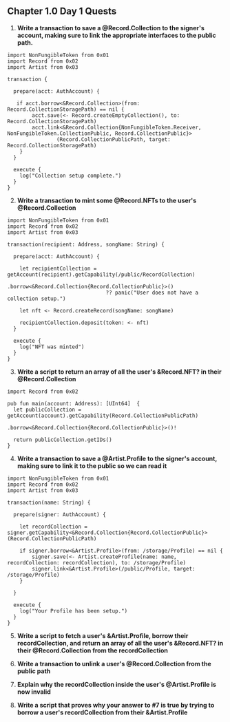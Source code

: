 ## Chapter 1.0 Day 1 Quests

1. **Write a transaction to save a @Record.Collection to the signer's account, making sure to link the appropriate interfaces to the public path.**
```cadence
import NonFungibleToken from 0x01
import Record from 0x02
import Artist from 0x03

transaction {
  
  prepare(acct: AuthAccount) {
  
   if acct.borrow<&Record.Collection>(from: Record.CollectionStoragePath) == nil {
        acct.save(<- Record.createEmptyCollection(), to: Record.CollectionStoragePath)
        acct.link<&Record.Collection{NonFungibleToken.Receiver, NonFungibleToken.CollectionPublic, Record.CollectionPublic}>
                (Record.CollectionPublicPath, target: Record.CollectionStoragePath)
    }
  }

  execute {
    log("Collection setup complete.")
  }
}
```

2. **Write a transaction to mint some @Record.NFTs to the user's @Record.Collection**

```cadence
import NonFungibleToken from 0x01
import Record from 0x02
import Artist from 0x03

transaction(recipient: Address, songName: String) {
  
  prepare(acct: AuthAccount) {
  
    let recipientCollection = getAccount(recipient).getCapability(/public/RecordCollection)
                                .borrow<&Record.Collection{Record.CollectionPublic}>() 
                                ?? panic("User does not have a collection setup.")

    let nft <- Record.createRecord(songName: songName)

    recipientCollection.deposit(token: <- nft)
  }

  execute {
    log("NFT was minted")
  }
}
```


3. **Write a script to return an array of all the user's &Record.NFT? in their @Record.Collection**
```cadence
import Record from 0x02

pub fun main(account: Address): [UInt64]  {
  let publicCollection = getAccount(account).getCapability(Record.CollectionPublicPath)
                          .borrow<&Record.Collection{Record.CollectionPublic}>()!
  
  return publicCollection.getIDs()
}
```

4. **Write a transaction to save a @Artist.Profile to the signer's account, making sure to link it to the public so we can read it**
```cadence
import NonFungibleToken from 0x01
import Record from 0x02
import Artist from 0x03

transaction(name: String) {
  
  prepare(signer: AuthAccount) {

    let recordCollection = signer.getCapability<&Record.Collection{Record.CollectionPublic}>(Record.CollectionPublicPath)

    if signer.borrow<&Artist.Profile>(from: /storage/Profile) == nil {
        signer.save(<- Artist.createProfile(name: name, recordCollection: recordCollection), to: /storage/Profile)
        signer.link<&Artist.Profile>(/public/Profile, target: /storage/Profile)
    }

  }

  execute {
    log("Your Profile has been setup.")
  }
}
```

5. **Write a script to fetch a user's &Artist.Profile, borrow their recordCollection, and return an array of all the user's &Record.NFT? in their @Record.Collection from the recordCollection**


6. **Write a transaction to unlink a user's @Record.Collection from the public path**


7. **Explain why the recordCollection inside the user's @Artist.Profile is now invalid**


8. **Write a script that proves why your answer to #7 is true by trying to borrow a user's recordCollection from their &Artist.Profile**
